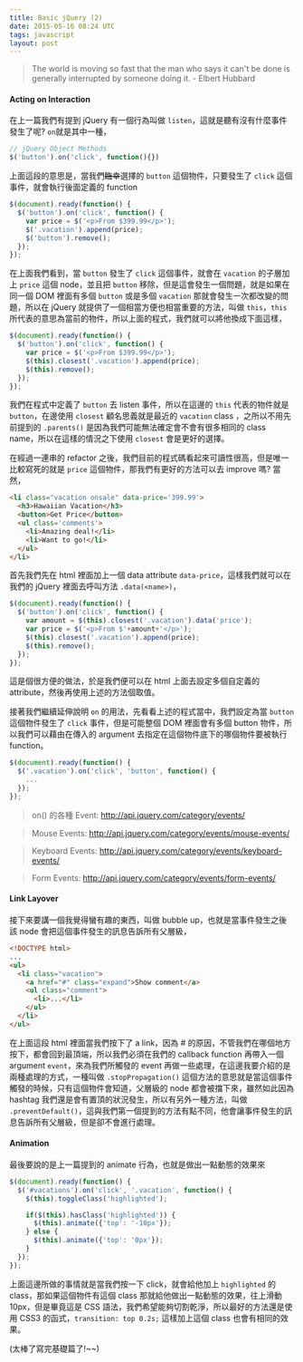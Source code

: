 ```yaml
---
title: Basic jQuery (2)
date: 2015-05-16 08:24 UTC
tags: javascript
layout: post
---
```

> The world is moving so fast that the man who says it can't be done is generally interrupted by someone doing it. - Elbert Hubbard

#### Acting on Interaction
在上一篇我們有提到 jQuery 有一個行為叫做 `listen`，這就是聽有沒有什麼事件發生了呢? `on`就是其中一種，

```javascript
// jQuery Object Methods
$('button').on('click', function(){})
```
上面這段的意思是，當我們<del>臨幸</del>選擇的 `button` 這個物件，只要發生了 `click` 這個事件，就會執行後面定義的 function

```javascript
$(document).ready(function() {
  $('button').on('click', function() {
    var price = $('<p>From $399.99</p>');
    $('.vacation').append(price);
    $('button').remove();
  });
});
```
在上面我們看到，當 `button` 發生了 `click` 這個事件，就會在 `vacation` 的子層加上 `price` 這個 node，並且把 `button` 移除，但是這會發生一個問題，就是如果在同一個 DOM 裡面有多個 `button` 或是多個 `vacation` 那就會發生一次都改變的問題，所以在 jQuery 就提供了一個相當方便也相當重要的方法，叫做 `this`，`this` 所代表的意思為當前的物件，所以上面的程式，我們就可以將他換成下面這樣，

```javascript
$(document).ready(function() {
  $('button').on('click', function() {
    var price = $('<p>From $399.99</p>');
    $(this).closest('.vacation').append(price);
    $(this).remove();
  });
});

```
我們在程式中定義了 `button` 去 listen 事件，所以在這邊的 `this` 代表的物件就是 `button`，在邊使用 `closest` 顧名思義就是最近的 `vacation` class ，之所以不用先前提到的 `.parents()` 是因為我們可能無法確定會不會有很多相同的 class name，所以在這樣的情況之下使用 `closest` 會是更好的選擇。

在經過一連串的 refactor 之後，我們目前的程式碼看起來可讀性很高，但是唯一比較寫死的就是 `price` 這個物件，那我們有更好的方法可以去 improve 嗎? 當然，

```html
<li class="vacation onsale" data-price='399.99'>
  <h3>Hawaiian Vacation</h3>
  <button>Get Price</button>
  <ul class='comments'>
    <li>Amazing deal!</li>
    <li>Want to go!</li>
  </ul>
</li>
```
首先我們先在 html 裡面加上一個 data attribute `data-price`，這樣我們就可以在我們的 jQuery 裡面去呼叫方法 `.data(<name>)`，

```javascript
$(document).ready(function() {
  $('button').on('click', function() {
    var amount = $(this).closest('.vacation').data('price');
    var price = $('<p>From $'+amount+'</p>');
    $(this).closest('.vacation').append(price);
    $(this).remove();
  });￼￼
});
```
這是個很方便的做法，於是我們便可以在 html 上面去設定多個自定義的 attribute，然後再使用上述的方法個取值。

接著我們繼續延伸說明 `on` 的用法，先看看上述的程式當中，我們設定為當 `button` 這個物件發生了 `click` 事件，但是可能整個 DOM 裡面會有多個 button 物件，所以我們可以藉由在傳入的 argument 去指定在這個物件底下的哪個物件要被執行 function。

```javascript
$(document).ready(function() {
  $('.vacation').on('click', 'button', function() {
    ...
  });￼￼
});
```
>  on() 的各種 Event: <http://api.jquery.com/category/events/>

>  Mouse Events: <http://api.jquery.com/category/events/mouse-events/>

>  Keyboard Events: <http://api.jquery.com/category/events/keyboard-events/>

>  Form Events: <http://api.jquery.com/category/events/form-events/>

#### Link Layover
接下來要講一個我覺得蠻有趣的東西，叫做 bubble up，也就是當事件發生之後該 node 會把這個事件發生的訊息告訴所有父層級，

```html
<!DOCTYPE html>
...
<ul>
  <li class="vacation">
    <a href="#" class="expand">Show comment</a>
    <ul class="comment">
      <li>...</li>
    </ul>
  </li>
</ul>
```
在上面這段 html 裡面當我們按下了 a link，因為 # 的原因，不管我們在哪個地方按下，都會回到最頂端，所以我們必須在我們的 callback function 再帶入一個 argument `event`，來為我們所觸發的 event 再做一些處理，在這邊我要介紹的是兩種處理的方式，一種叫做 `.stopPropagation()` 這個方法的意思就是當這個事件觸發的時候，只有這個物件會知道，父層級的 node 都會被擋下來，雖然如此因為 hashtag 我們還是會有置頂的狀況發生，所以有另外一種方法，叫做 `.preventDefault()`，這與我們第一個提到的方法有點不同，他會讓事件發生的訊息告訴所有父層級，但是卻不會進行處理。

#### Animation
最後要說的是上一篇提到的 animate 行為，也就是做出一點動態的效果來

```javascript
$(document).ready(function() {
  $('#vacations').on('click', '.vacation', function() {
    $(this).toggleClass('highlighted');

    if($(this).hasClass('highlighted')) {
      $(this).animate({'top': '-10px'});
    } else {
      $(this).animate({'top': '0px'});
    }￼
  });
});
```
上面這邊所做的事情就是當我們按一下 click，就會給他加上 `highlighted` 的 class，那如果這個物件有這個 class 那就給他做出一點動態的效果，往上滑動 10px，但是畢竟這是 CSS 語法，我們希望能夠切割乾淨，所以最好的方法還是使用 CSS3 的函式，`transition: top 0.2s;` 這樣加上這個 class 也會有相同的效果。

(太棒了寫完基礎篇了!~~)
